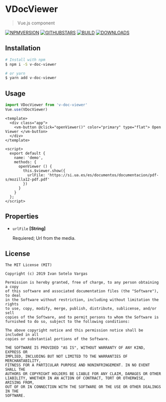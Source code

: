 # VDocViewer

> Vue.js component


[![NPMVERSION](https://img.shields.io/npm/v/v-doc-viewer.svg)](http://npmjs.com/package/v-doc-viewer) [![GITHUBSTARS](https://img.shields.io/github/stars/IvanSotelo/VDocViewer.svg)](https://github.com/IvanSotelo/VDocViewer/stargazers) [![BUILD](https://travis-ci.org/IvanSotelo/VDocViewer.svg?branch=master)](https://travis-ci.org/IvanSotelo/VDocViewer) [![DOWNLOADS](https://img.shields.io/npm/dt/v-doc-viewer.svg)](https://npmjs.com/package/v-doc-viewer)

## Installation

``` bash
# Install with npm
$ npm i -S v-doc-viewer

# or yarn
$ yarn add v-doc-viewer
```


## Usage

``` js
import VDocViewer from 'v-doc-viewer'
Vue.use(VDocViewer)
```

``` vue
<template>
  <div class="app">
    <vm-button @click="openViewer()" color="primary" type="flat"> Open Viewer </vm-button>
  </div>
</template>

<script>
  export default {
    name: 'demo',
    methods: {
      openViewer () {
        this.$viewer.show({
          urlFile: 'https://si.ua.es/es/documentos/documentacion/pdf-s/mozilla12-pdf.pdf'
        })
      }
    }
  };
</script>
```

## Properties

* `urlFile` **[String]**

  Requiered; Url from the media.


## License

```
The MIT License (MIT)

Copyright (c) 2019 Ivan Sotelo Vargas

Permission is hereby granted, free of charge, to any person obtaining a copy
of this software and associated documentation files (the "Software"), to deal
in the Software without restriction, including without limitation the rights
to use, copy, modify, merge, publish, distribute, sublicense, and/or sell
copies of the Software, and to permit persons to whom the Software is
furnished to do so, subject to the following conditions:

The above copyright notice and this permission notice shall be included in all
copies or substantial portions of the Software.

THE SOFTWARE IS PROVIDED "AS IS", WITHOUT WARRANTY OF ANY KIND, EXPRESS OR
IMPLIED, INCLUDING BUT NOT LIMITED TO THE WARRANTIES OF MERCHANTABILITY,
FITNESS FOR A PARTICULAR PURPOSE AND NONINFRINGEMENT. IN NO EVENT SHALL THE
AUTHORS OR COPYRIGHT HOLDERS BE LIABLE FOR ANY CLAIM, DAMAGES OR OTHER
LIABILITY, WHETHER IN AN ACTION OF CONTRACT, TORT OR OTHERWISE, ARISING FROM,
OUT OF OR IN CONNECTION WITH THE SOFTWARE OR THE USE OR OTHER DEALINGS IN THE
SOFTWARE.
```
